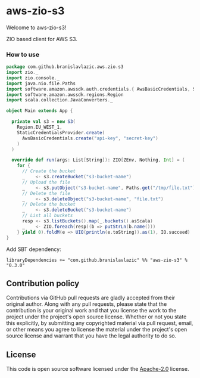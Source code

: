# aws-zio-s3 #

Welcome to aws-zio-s3!

ZIO based client for AWS S3.

### How to use

```scala
package com.github.branislavlazic.aws.zio.s3
import zio._
import zio.console._
import java.nio.file.Paths
import software.amazon.awssdk.auth.credentials.{ AwsBasicCredentials, StaticCredentialsProvider }
import software.amazon.awssdk.regions.Region
import scala.collection.JavaConverters._

object Main extends App {

  private val s3 = new S3(
    Region.EU_WEST_1,
    StaticCredentialsProvider.create(
      AwsBasicCredentials.create("api-key", "secret-key")
    )
  )

  override def run(args: List[String]): ZIO[ZEnv, Nothing, Int] = (
    for {
      // Create the bucket 
      _    <- s3.createBucket("s3-bucket-name")
      // Upload the file
      _    <- s3.putObject("s3-bucket-name", Paths.get("/tmp/file.txt").getFileName.toString, Paths.get("/tmp/file.txt"))
      // Delete the file
      _    <- s3.deleteObject("s3-bucket-name", "file.txt")
      // Delete the bucket
      _    <- s3.deleteBucket("s3-bucket-name")
      // List all buckets
      resp <- s3.listBuckets().map(_.buckets().asScala)
      _    <- ZIO.foreach(resp)(b => putStrLn(b.name()))
    } yield 0).foldM(e => UIO(println(e.toString)).as(1), IO.succeed)
}
```

Add SBT dependency:

`libraryDependencies += "com.github.branislavlazic" %% "aws-zio-s3" % "0.3.0"`

## Contribution policy ##

Contributions via GitHub pull requests are gladly accepted from their original author. Along with
any pull requests, please state that the contribution is your original work and that you license
the work to the project under the project's open source license. Whether or not you state this
explicitly, by submitting any copyrighted material via pull request, email, or other means you
agree to license the material under the project's open source license and warrant that you have the
legal authority to do so.

## License ##

This code is open source software licensed under the
[Apache-2.0](http://www.apache.org/licenses/LICENSE-2.0) license.

